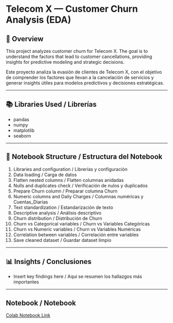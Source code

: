 # Telecom X — Customer Churn Analysis (EDA)

## 📌 Overview
This project analyzes customer churn for Telecom X. The goal is to understand the factors that lead to customer cancellations, providing insights for predictive modeling and strategic decisions.

Este proyecto analiza la evasión de clientes de Telecom X, con el objetivo de comprender los factores que llevan a la cancelación de servicios y generar insights útiles para modelos predictivos y decisiones estratégicas.

---

## 📚 Libraries Used / Librerías
- pandas
- numpy
- matplotlib
- seaborn

---

## 📝 Notebook Structure / Estructura del Notebook
1. Libraries and configuration / Librerías y configuración
2. Data loading / Carga de datos
3. Flatten nested columns / Flatten columnas anidadas
4. Nulls and duplicates check / Verificación de nulos y duplicados
5. Prepare Churn column / Preparar columna Churn
6. Numeric columns and Daily Charges / Columnas numéricas y Cuentas_Diarias
7. Text standardization / Estandarización de texto
8. Descriptive analysis / Análisis descriptivo
9. Churn distribution / Distribución de Churn
10. Churn vs Categorical variables / Churn vs Variables Categóricas
11. Churn vs Numeric variables / Churn vs Variables Numéricas
12. Correlation between variables / Correlación entre variables
13. Save cleaned dataset / Guardar dataset limpio

---

## 📊 Insights / Conclusiones
- Insert key findings here / Aquí se resumen los hallazgos más importantes

---

## Notebook / Notebook
[Colab Notebook Link](https://colab.research.google.com/drive/1qQyUx_Dxdbn7GeFlUn6?usp=sharing)
